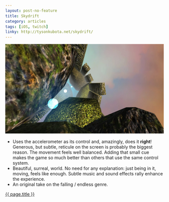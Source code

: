 ```yaml
---
layout: post-no-feature
title: Skydrift
category: articles
tags: [iOS, twitch]
linky: http://tysonkubota.net/skydrift/
---
```


<a href="{{page.linky}}">![{{ page.title }}](/images/skydrift.jpg)</a>

* Uses the accelerometer as its control and, amazingly, does it **right**! Generous, but subtle, reticule on the screen is probably the biggest reason. The movement feels well balanced. Adding that small cue makes the game so much better than others that use the same control system.
* Beautiful, surreal, world. No need for any explanation: just being in it, moving, feels like enough. Subtle music and sound effects rally enhance the experience.
* An original take on the falling / endless genre.

[{{ page.title }}]({{page.linky}})
